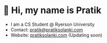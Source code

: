 # 👋 Hi, my name is Pratik

- I am a CS Student @ Ryerson University
- Contact: [pratik@pratiksolanki.com](pratik@pratiksolanki.com)
- Website: [pratiksolanki.com](https://www.pratiksolanki.com/) (Updating soon)
